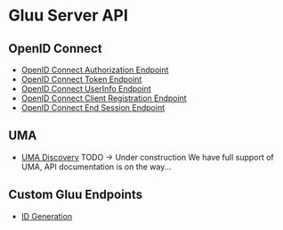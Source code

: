 # Gluu Server API

## OpenID Connect

- [OpenID Connect Authorization Endpoint](./oic-authorization.md)
- [OpenID Connect Token Endpoint](./oic-token.md)
- [OpenID Connect UserInfo Endpoint](./oic-userinfo.md)
- [OpenID Connect Client Registration Endpoint](./oic-register-client.md)
- [OpenID Connect End Session Endpoint](./oic-end-session.md)

## UMA

- [UMA Discovery](./uma-discovery.md)
TODO -> Under construction
We have full support of UMA, API documentation is on the way...

## Custom Gluu Endpoints

- [ID Generation](./id-generation.md)